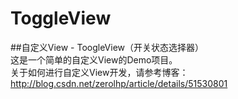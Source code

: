 # ToggleView
##自定义View - ToogleView（开关状态选择器）  
这是一个简单的自定义View的Demo项目。  
关于如何进行自定义View开发，请参考博客：http://blog.csdn.net/zerolhp/article/details/51530801
